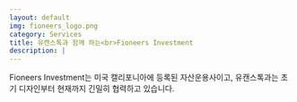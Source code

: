 ```yaml
---
layout: default
img: fioneers_logo.png
category: Services
title: 유캔스톡과 함께 하는<br>Fioneers Investment
description: |
---
```

  Fioneers Investment는 미국 캘리포니아에 등록된 자산운용사이고, 유캔스톡과는 초기 디자인부터 현재까지 긴밀히 협력하고 있습니다.